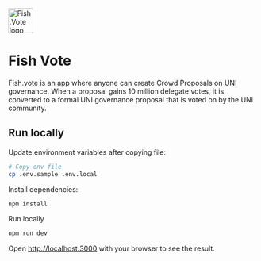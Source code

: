 <img src="https://www.fish.vote/vectors/logo-mobile.svg" alt="Fish.Vote logo" width="50" />

# Fish Vote

Fish.vote is an app where anyone can create Crowd Proposals on UNI governance. When a proposal gains 10 million delegate votes, it is converted to a formal UNI governance proposal that is voted on by the UNI community.

## Run locally

Update environment variables after copying file:

```bash
# Copy env file
cp .env.sample .env.local
```

Install dependencies:

```bash
npm install
```

Run locally

```bash
npm run dev
```

Open [http://localhost:3000](http://localhost:3000) with your browser to see the result.
